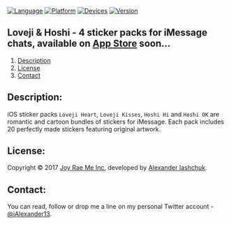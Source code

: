 [![Language](https://img.shields.io/badge/Swift-4.0-orange.svg?style=flat)](#)
[![Platform](https://img.shields.io/badge/iOS-10.0-lightgray.svg?style=flat)](#)
[![Devices](https://img.shields.io/badge/Devices-iMessage_on_iPhone_and_iPad-green.svg?style=flat)](#)
[![Version](https://img.shields.io/badge/App_version-1.0-blue.svg?style=flat)](#)

## Loveji & Hoshi - 4 sticker packs for iMessage chats, available on <a href="#">App Store</a> soon...
1. [Description](#description)
3. [License](#license)
4. [Contact](#contact)

## <a name="description">Description:</a>

iOS sticker packs ```Loveji Heart```, ```Loveji Kisses```, ```Hoshi Hi``` and ```Hoshi OK``` are  romantic and cartoon bundles of stickers for iMessage.
Each pack includes 20 perfectly made stickers featuring original artwork.

## <a name="license">License:</a>
 
Copyright © 2017 <a href="http://iexpress.me">Joy Rae Me Inc</a>, developed by <a href="https://iashchuk.com">Alexander Iashchuk</a>.

## <a name="contact">Contact:</a>

You can read, follow or drop me a line on my personal Twitter account - [@iAlexander13](https://twitter.com/iAlexander13).
